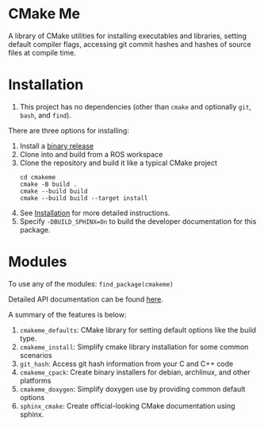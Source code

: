 # CMake Me
A library of CMake utilities for installing executables and libraries,
setting default compiler flags, accessing git commit hashes and
hashes of source files at compile time.  

# Installation
1. This project has no dependencies (other than `cmake` and optionally `git`, `bash`, and `find`).

There are three options for installing:
1. Install a [binary release](https://github.com/omnid/cmakeme/releases)
2. Clone into and build from a ROS workspace 
3. Clone the repository and build it like a typical CMake project
   ```
   cd cmakeme
   cmake -B build .
   cmake --build build
   cmake --build build --target install
   ```
4. See [Installation](https://github.com/omnid/omnid_docs/blob/master/Installation.md) for more detailed instructions.
5. Specify `-DBUILD_SPHINX=On` to build the developer documentation for this package.
   
# Modules
To use any of the modules:
`find_package(cmakeme)`

Detailed API documentation can be found [here](https://omnid.github.io/cmakeme).

A summary of the features is below:
1. `cmakeme_defaults`: CMake library for setting default options like the build type.
2. `cmakeme_install`: Simplify cmake library installation for some common scenarios
3. `git_hash`: Access git hash information from your C and C++ code
4. `cmakeme_cpack`: Create binary installers for debian, archlinux, and other platforms
5. `cmakeme_doxygen`: Simplify doxygen use by providing common default options
6. `sphinx_cmake`: Create official-looking CMake documentation using sphinx.
